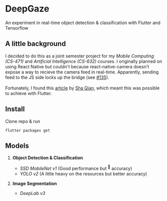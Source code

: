 # DeepGaze

An experiment in real-time object detection & classification with Flutter and Tensorflow

## A little background

I decided to do this as a joint semester project for my _Mobile Computing (CS-471)_ and _Artificial Intelligence (CS-632)_ courses. I originally planned on using React Native but couldn't because react-native-camera doesn't expose a way to recieve the camera feed in real-time. Apparently, sending feed to the JS side locks up the bridge (see [#135](https://github.com/react-native-community/react-native-camera/issues/135#issuecomment-165710613)).
<br><br>
Fortunately, I found this [article](https://blog.usejournal.com/real-time-object-detection-in-flutter-b31c7ff9ef96) by [Sha Qian](https://github.com/shaqian), which meant this was possible to achieve with Flutter.

## Install

Clone repo & run

```
flutter packages get
```

## Models

1. __Object Detection & Classification__
	- _SSD MobileNet v1_ (Good performance but <sup>:poop:</sup> accuracy)
	- _YOLO v2_ (A little heavy on the resources but better accuracy)

2. __Image Segmentation__
	- _DeepLab v3_